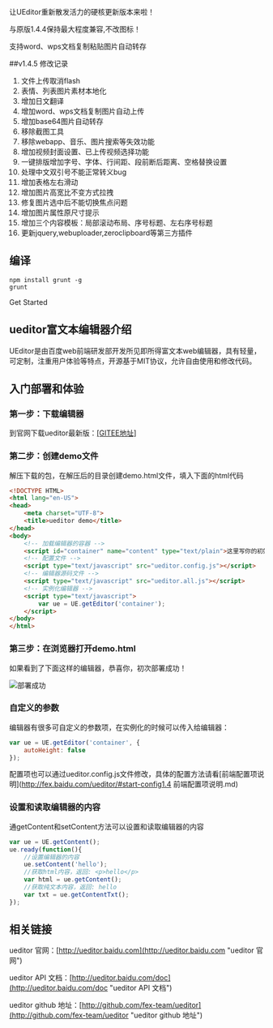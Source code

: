 让UEditor重新散发活力的硬核更新版本来啦！

与原版1.4.4保持最大程度兼容,不改图标！

支持word、wps文档复制粘贴图片自动转存

##v1.4.5 修改记录

1. 文件上传取消flash
1. 表情、列表图片素材本地化
1. 增加日文翻译
1. 增加word、wps文档复制图片自动上传
1. 增加base64图片自动转存
1. 移除截图工具
1. 移除webapp、音乐、图片搜索等失效功能
1. 增加视频封面设置、已上传视频选择功能
1. 一键排版增加字号、字体、行间距、段前断后距离、空格替换设置
1. 处理中文双引号不能正常转义bug
1. 增加表格左右滑动
1. 增加图片高宽比不变方式拉拽
1. 修复图片选中后不能切换焦点问题
1. 增加图片属性原尺寸提示
1. 增加三个内容模板：局部滚动布局、序号标题、左右序号标题
1. 更新jquery,webuploader,zeroclipboard等第三方插件

## 编译 ##

```
npm install grunt -g
grunt
```

Get Started

## ueditor富文本编辑器介绍

UEditor是由百度web前端研发部开发所见即所得富文本web编辑器，具有轻量，可定制，注重用户体验等特点，开源基于MIT协议，允许自由使用和修改代码。

## 入门部署和体验 ##

### 第一步：下载编辑器 ###

到官网下载ueditor最新版：[[GITEE地址]](https://gitee.com/sanluan/ueditor/releases/download/v1.4.5/ueditor-1.4.5.zip "GITEE下载地址")

### 第二步：创建demo文件 ###
解压下载的包，在解压后的目录创建demo.html文件，填入下面的html代码

```html
<!DOCTYPE HTML>
<html lang="en-US">
<head>
	<meta charset="UTF-8">
	<title>ueditor demo</title>
</head>
<body>
	<!-- 加载编辑器的容器 -->
	<script id="container" name="content" type="text/plain">这里写你的初始化内容</script>
	<!-- 配置文件 -->
	<script type="text/javascript" src="ueditor.config.js"></script>
	<!-- 编辑器源码文件 -->
	<script type="text/javascript" src="ueditor.all.js"></script>
	<!-- 实例化编辑器 -->
	<script type="text/javascript">
	    var ue = UE.getEditor('container');
	</script>
</body>
</html>
```

### 第三步：在浏览器打开demo.html ###

如果看到了下面这样的编辑器，恭喜你，初次部署成功！

![部署成功](http://fex.baidu.com/ueditor/doc/images/demo.png)

### 自定义的参数

编辑器有很多可自定义的参数项，在实例化的时候可以传入给编辑器：
```javascript
var ue = UE.getEditor('container', {
    autoHeight: false
});
```

配置项也可以通过ueditor.config.js文件修改，具体的配置方法请看[前端配置项说明](http://fex.baidu.com/ueditor/#start-config1.4 前端配置项说明.md)

### 设置和读取编辑器的内容

通getContent和setContent方法可以设置和读取编辑器的内容
```javascript
var ue = UE.getContent();
ue.ready(function(){
    //设置编辑器的内容
    ue.setContent('hello');
    //获取html内容，返回: <p>hello</p>
    var html = ue.getContent();
    //获取纯文本内容，返回: hello
    var txt = ue.getContentTxt();
});
```

## 相关链接 ##

ueditor 官网：[http://ueditor.baidu.com](http://ueditor.baidu.com "ueditor 官网")

ueditor API 文档：[http://ueditor.baidu.com/doc](http://ueditor.baidu.com/doc "ueditor API 文档")

ueditor github 地址：[http://github.com/fex-team/ueditor](http://github.com/fex-team/ueditor "ueditor github 地址")

